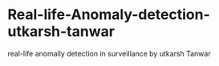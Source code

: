 # Real-life-Anomaly-detection-utkarsh-tanwar
real-life anomally detection in surveillance by utkarsh Tanwar
